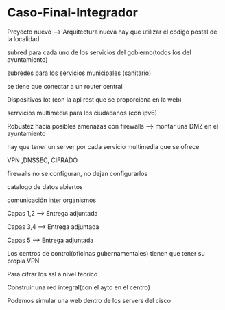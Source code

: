 # Caso-Final-Integrador


Proyecto nuevo --> Arquitectura nueva
hay que utilizar el codigo postal de la localidad 

subred para cada uno de los servicios del gobierno(todos los del ayuntamiento) 

subredes para los servicios municipales (sanitario)

se tiene que conectar a un router central

Dispositivos Iot (con la api rest que se proporciona en la web)

serrvicios multimedia para los ciudadanos (con ipv6)

Robustez hacia posibles amenazas con firewalls --> montar una DMZ en el ayuntamiento 

hay que tener un server por cada servicio multimedia que se ofrece 

VPN ,DNSSEC, CIFRADO

firewalls no se configuran, no dejan configurarlos

catalogo de datos abiertos 

comunicación inter organismos 



Capas 1,2 --> Entrega adjuntada

Capas 3,4 --> Entrega adjuntada 

Capas 5 --> Entrega adjuntada


Los centros de control(oficinas gubernamentales) tienen que tener su propia VPN 

Para cifrar los ssl a nivel teorico 

Construir una red integral(con el ayto en el centro)


Podemos simular una web dentro de los servers del cisco


